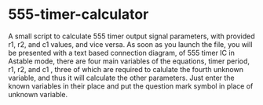 # 555-timer-calculator
A small script to calculate 555 timer output signal parameters, with provided r1, r2, and c1 values, and vice versa. 
As soon as you launch the file, you will be presented with a text based connection diagram, of 555 timer IC in Astable mode, there are four main variables of the equations, 
timer period, r1, r2, and c1 , three of which are required to calulate the fourth unknown variable, and thus it will calculate the other parameters. Just enter the known variables in 
their place and put the question mark symbol in place of unknown variable. 
